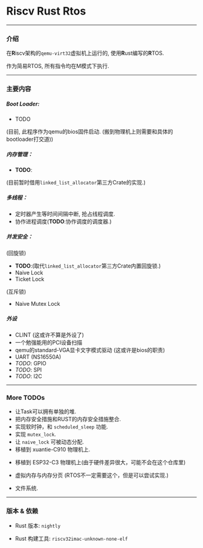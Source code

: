 # Riscv Rust Rtos



---

### 介绍
在**R**iscv架构的`qemu-virt32`虚拟机上运行的,
使用**R**ust编写的**R**TOS.

作为简易RTOS, 所有指令均在M模式下执行.


---



### 主要内容
##### Boot Loader:
* TODO

(目前, 此程序作为qemu的bios固件启动. (搬到物理机上则需要和具体的bootloader打交道))

##### 内存管理：
* **TODO**:
 
(目前暂时借用`linked_list_allocator`第三方Crate的实现.)


##### 多线程：
* 定时器产生等时间间隔中断, 抢占线程调度.
* 协作进程调度(**TODO**:协作调度的调度器.)


##### 并发安全：

(回旋锁)
* **TODO**:(取代`linked_list_allocator`第三方Crate内置回旋锁.)
* Naive Lock
* Ticket Lock

(互斥锁)
* Naive Mutex Lock

##### 外设
- CLINT (这或许不算是外设了)
- 一个勉强能用的PCI设备扫描
- qemu的standard-VGA显卡文字模式驱动 (这或许是bios的职责)
- UART (NS16550A)
- *TODO*: GPIO 
- *TODO*: SPI
- *TODO*: I2C

---


### More **TODO**s

[//]: # (期望目标)
- 让Task可以拥有单独的堆.
- 把内存安全措施和RUST的内存安全措施整合.
- 实现软时钟，和 `scheduled_sleep` 功能.
- 实现 `mutex_lock`.
- 让 `naive_lock` 可被动态分配.
- 移植到 xuantie-C910 物理机上. 

[//]: # (额外目标)
- 移植到 ESP32-C3 物理机上(由于硬件差异很大，可能不会在这个仓库里)

[//]: # (- 试着复现 XuantieC910 CPU 的 Ghostwrite 漏洞.)
- 虚拟内存与内存分页 (RTOS不一定需要这个，但是可以尝试实现.)

- 文件系统.


---

### 版本 & 依赖
- Rust 版本:
`nightly`

- Rust 构建工具: 
`riscv32imac-unknown-none-elf` 
